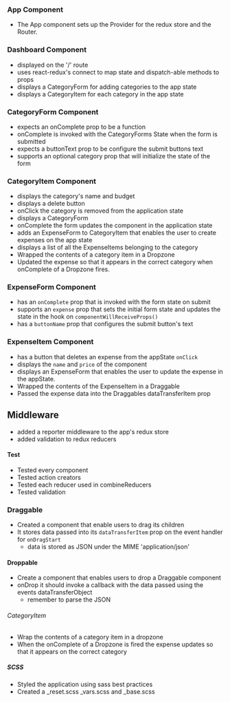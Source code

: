 ### App Component

* The App component sets up the Provider for the redux store and the Router.

### Dashboard Component

* displayed on the '/' route
* uses react-redux's connect to map state and dispatch-able methods to props
* displays a CategoryForm for adding categories to the app state
* displays a CategoryItem for each category in the app state

### CategoryForm Component

* expects an onComplete prop to be a function
* onComplete is invoked with the CategoryForms State when the form is submitted
* expects a buttonText prop to be configure the submit buttons text
* supports an optional category prop that will initialize the state of the form

### CategoryItem Component

* displays the category's name and budget
* displays a delete button
* onClick the category is removed from the application state
* displays a CategoryForm
* onComplete the form updates the component in the application state
* adds an ExpenseForm to CategoryItem that enables the user to create expenses on the app state
* displays a list of all the ExpenseItems belonging to the category
* Wrapped the contents of a category item in a Dropzone
* Updated the expense so that it appears in the correct category when onComplete of a Dropzone fires.


### ExpenseForm Component
* has an `onComplete` prop that is invoked with the form state on submit
* supports an `expense` prop that sets the initial form state and updates the state in the hook on `componentWillReceiveProps()`
* has a `buttonName` prop that configures the submit button's text

### ExpenseItem Component
* has a button that deletes an expense from the appState `onClick`
* displays the `name` and `price` of the component
* displays an ExpenseForm that enables the user to update the expense in the appState.
* Wrapped the contents of the ExpenseItem in a Draggable
* Passed the expense data into the Draggables dataTransferItem prop

## Middleware
* added a reporter middleware to the app's redux store
* added validation to redux reducers

#### Test
* Tested every component
* Tested action creators
* Tested each reducer used in combineReducers
* Tested validation

### Draggable
* Created a component that enable users to drag its children
* It stores data passed into its `dataTransferItem` prop on the event handler for `onDragStart`
  * data is stored as JSON under the MIME 'application/json'

#### Droppable
* Create a component that enables users to drop a Draggable component
* onDrop it should invoke a callback with the data passed using the events dataTransferObject
  * remember to parse the JSON

###### CategoryItem
* Wrap the contents of a category item in a dropzone
* When the onComplete of a Dropzone is fired the expense updates so that it appears on the correct category

##### SCSS
* Styled the application using sass best practices  
 * Created a _reset.scss _vars.scss and _base.scss
